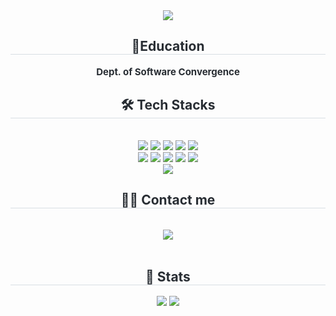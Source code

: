 <div align= "center">
    <img src="https://capsule-render.vercel.app/api?type=wave&color=caf0fe&height=120&text=Suucong's%20Github🩵&animation=&fontColor=aaaaaa&fontSize=70" />
    </div>
    <div align= "center"> 
    <h2 style="border-bottom: 1px solid #d8dee4; color: #282d33;"> 🏫Education </h2>  
    <div style="font-weight: 700; font-size: 15px; text-align: center; color: #282d33;"> Dept. of Software Convergence</li></div> 
    </div>
    <div align= "center">
    <h2 style="border-bottom: 1px solid #d8dee4; color: #282d33;"> 🛠️ Tech Stacks </h2> <br> 
    <div style="margin: 0 auto; text-align: center;" align= "center"> <img src="https://img.shields.io/badge/React-61DAFB?style=flat&logo=React&logoColor=white">
          <img src="https://img.shields.io/badge/Github-181717?style=flat&logo=Github&logoColor=white">
          <img src="https://img.shields.io/badge/Amazon AWS-232F3E?style=flat&logo=Amazon AWS&logoColor=white">
          <img src="https://img.shields.io/badge/C++-00599C?style=flat&logo=C%2B%2B&logoColor=white">
          <img src="https://img.shields.io/badge/Node.js-339933?style=flat&logo=Node.js&logoColor=white">
          <br/><img src="https://img.shields.io/badge/Spring Boot-6DB33F?style=flat&logo=Spring Boot&logoColor=white">
          <img src="https://img.shields.io/badge/MySQL-4479A1?style=flat&logo=MySQL&logoColor=white">
          <img src="https://img.shields.io/badge/Python-3776AB?style=flat&logo=Python&logoColor=white">
          <img src="https://img.shields.io/badge/CSS3-1572B6?style=flat&logo=CSS3&logoColor=white">
          <img src="https://img.shields.io/badge/Javascript-F7DF1E?style=flat&logo=Javascript&logoColor=white">
          <br/><img src="https://img.shields.io/badge/Java-007396?style=flat&logo=Java&logoColor=white">
          </div>
    </div>
    <div align= "center">
    <h2 style="border-bottom: 1px solid #d8dee4; color: #282d33;"> 🧑‍💻 Contact me </h2> <br> 
    <div align= "center"> <a href=https://suucong.tistory.com> <img src="https://img.shields.io/badge/Tistory-000000?style=flat&logo=Tistory&logoColor=white&link=https://suucong.tistory.com"> </a>
          </div>  <br> 
    <div align= "center">  </div> 
    </div>
    <div align= "center"> 
    <h2 style="border-bottom: 1px solid #d8dee4; color: #282d33;"> 🏅 Stats </h2> <div align= "center"> 
        <img src=https://github-readme-stats.vercel.app/api?username=suucong&layout=compact&bg_color=180,000000,&title_color=000000&text_color=000000/>
        <img src=https://github-readme-stats.vercel.app/api/top-langs/?username=suucong&ayout=compact&bg_color=180,000000,&title_color=000000&text_color=000000/> 
    </div> 
    </div>
    
